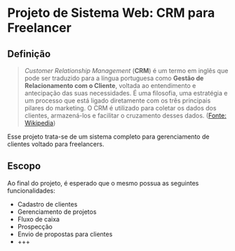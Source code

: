 # Projeto de Sistema Web: CRM para Freelancer

## Definição
> *Customer Relationship Management* (**CRM**) é um termo em inglês que pode ser traduzido para a língua portuguesa como **Gestão de Relacionamento com o Cliente**, voltada ao entendimento e antecipação das suas necessidades. É uma filosofia, uma estratégia e um processo que está ligado diretamente com os três principais pilares do marketing. O CRM é utilizado para coletar os dados dos clientes, armazená-los e facilitar o cruzamento desses dados. ([Fonte: Wikipedia](https://pt.wikipedia.org/wiki/Customer_relationship_management))

Esse projeto trata-se de um sistema completo para gerenciamento de clientes voltado para freelancers.

## Escopo

Ao final do projeto, é esperado que o mesmo possua as seguintes funcionalidades:

- Cadastro de clientes
- Gerenciamento de projetos
- Fluxo de caixa
- Prospecção
- Envio de propostas para clientes
- \+++